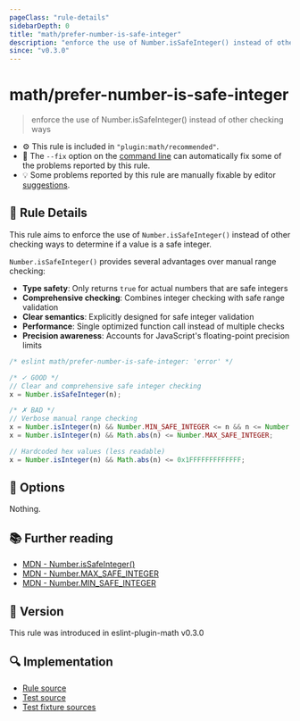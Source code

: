 ```yaml
---
pageClass: "rule-details"
sidebarDepth: 0
title: "math/prefer-number-is-safe-integer"
description: "enforce the use of Number.isSafeInteger() instead of other checking ways"
since: "v0.3.0"
---
```


# math/prefer-number-is-safe-integer

> enforce the use of Number.isSafeInteger() instead of other checking ways

- ⚙️ This rule is included in `"plugin:math/recommended"`.
- 🔧 The `--fix` option on the [command line](https://eslint.org/docs/user-guide/command-line-interface#fixing-problems) can automatically fix some of the problems reported by this rule.
- 💡 Some problems reported by this rule are manually fixable by editor [suggestions](https://eslint.org/docs/developer-guide/working-with-rules#providing-suggestions).

## 📖 Rule Details

This rule aims to enforce the use of `Number.isSafeInteger()` instead of other checking ways to determine if a value is a safe integer.

`Number.isSafeInteger()` provides several advantages over manual range checking:

- **Type safety**: Only returns `true` for actual numbers that are safe integers
- **Comprehensive checking**: Combines integer checking with safe range validation
- **Clear semantics**: Explicitly designed for safe integer validation
- **Performance**: Single optimized function call instead of multiple checks
- **Precision awareness**: Accounts for JavaScript's floating-point precision limits

<eslint-code-block fix>

<!-- eslint-skip -->

```js
/* eslint math/prefer-number-is-safe-integer: 'error' */

/* ✓ GOOD */
// Clear and comprehensive safe integer checking
x = Number.isSafeInteger(n);

/* ✗ BAD */
// Verbose manual range checking
x = Number.isInteger(n) && Number.MIN_SAFE_INTEGER <= n && n <= Number.MAX_SAFE_INTEGER;
x = Number.isInteger(n) && Math.abs(n) <= Number.MAX_SAFE_INTEGER;

// Hardcoded hex values (less readable)
x = Number.isInteger(n) && Math.abs(n) <= 0x1FFFFFFFFFFFFF;
```

</eslint-code-block>

## 🔧 Options

Nothing.

## 📚 Further reading

- [MDN - Number.isSafeInteger()](https://developer.mozilla.org/en-US/docs/Web/JavaScript/Reference/Global_Objects/Number/isSafeInteger)
- [MDN - Number.MAX_SAFE_INTEGER](https://developer.mozilla.org/en-US/docs/Web/JavaScript/Reference/Global_Objects/Number/MAX_SAFE_INTEGER)
- [MDN - Number.MIN_SAFE_INTEGER](https://developer.mozilla.org/en-US/docs/Web/JavaScript/Reference/Global_Objects/Number/MIN_SAFE_INTEGER)

## 🚀 Version

This rule was introduced in eslint-plugin-math v0.3.0

## 🔍 Implementation

- [Rule source](https://github.com/ota-meshi/eslint-plugin-math/blob/main/src/rules/prefer-number-is-safe-integer.ts)
- [Test source](https://github.com/ota-meshi/eslint-plugin-math/blob/main/tests/src/rules/prefer-number-is-safe-integer.ts)
- [Test fixture sources](https://github.com/ota-meshi/eslint-plugin-math/tree/main/tests/fixtures/rules/prefer-number-is-safe-integer)
